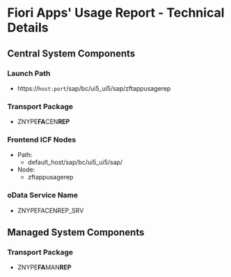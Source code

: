 # Fiori Apps' Usage Report - Technical Details

## Central System Components

### Launch Path
* https://`host:port`/sap/bc/ui5_ui5/sap/zftappusagerep

### Transport Package
* ZNYPE**FA**CEN**REP**

### Frontend ICF Nodes
* Path:
    * default_host/sap/bc/ui5_ui5/sap/
* Node:
    * zftappusagerep

### oData Service Name
* ZNYPEFACENREP_SRV

## Managed System Components

### Transport Package
* ZNYPE**FA**MAN**REP**